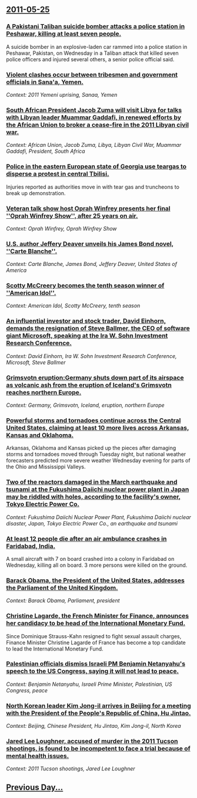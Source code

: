 ## [2011-05-25](/news/2011/05/25/index.md)

### [A Pakistani Taliban suicide bomber attacks a police station in Peshawar, killing at least seven people. ](/news/2011/05/25/a-pakistani-taliban-suicide-bomber-attacks-a-police-station-in-peshawar-killing-at-least-seven-people.md)
A suicide bomber in an explosive-laden car rammed into a police station in Peshawar, Pakistan, on Wednesday in a Taliban attack that killed seven police officers and injured several others, a senior police official said.

### [Violent clashes occur between tribesmen and government officials in Sana'a, Yemen. ](/news/2011/05/25/violent-clashes-occur-between-tribesmen-and-government-officials-in-sana-a-yemen.md)
_Context: 2011 Yemeni uprising, Sanaa, Yemen_

### [South African President Jacob Zuma will visit Libya for talks with  Libyan leader Muammar Gaddafi, in renewed efforts by the African Union to broker a cease-fire in the 2011 Libyan civil war. ](/news/2011/05/25/south-african-president-jacob-zuma-will-visit-libya-for-talks-with-libyan-leader-muammar-gaddafi-in-renewed-efforts-by-the-african-union-t.md)
_Context: African Union, Jacob Zuma, Libya, Libyan Civil War, Muammar Gaddafi, President, South Africa_

### [Police in the eastern European state of Georgia use teargas to disperse a protest in central Tbilisi. ](/news/2011/05/25/police-in-the-eastern-european-state-of-georgia-use-teargas-to-disperse-a-protest-in-central-tbilisi.md)
Injuries reported as authorities move in with tear gas and truncheons to break up demonstration.

### [Veteran talk show host Oprah Winfrey presents her final ''Oprah Winfrey Show'', after 25 years on air. ](/news/2011/05/25/veteran-talk-show-host-oprah-winfrey-presents-her-final-oprah-winfrey-show-after-25-years-on-air.md)
_Context: Oprah Winfrey, Oprah Winfrey Show_

### [U.S. author Jeffery Deaver unveils his James Bond novel, ''Carte Blanche''. ](/news/2011/05/25/u-s-author-jeffery-deaver-unveils-his-james-bond-novel-carte-blanche.md)
_Context: Carte Blanche, James Bond, Jeffery Deaver, United States of America_

### [Scotty McCreery becomes the tenth season winner of ''American Idol''.](/news/2011/05/25/scotty-mccreery-becomes-the-tenth-season-winner-of-american-idol.md)
_Context: American Idol, Scotty McCreery, tenth season_

### [An influential investor and stock trader, David Einhorn, demands the resignation of Steve Ballmer, the CEO of software giant Microsoft, speaking at the Ira W. Sohn Investment Research Conference. ](/news/2011/05/25/an-influential-investor-and-stock-trader-david-einhorn-demands-the-resignation-of-steve-ballmer-the-ceo-of-software-giant-microsoft-spea.md)
_Context: David Einhorn, Ira W. Sohn Investment Research Conference, Microsoft, Steve Ballmer_

### [Grimsvotn eruption:Germany shuts down part of its airspace as volcanic ash from the eruption of Iceland's Grimsvotn reaches northern Europe. ](/news/2011/05/25/gramsvaptn-eruption-pgermany-shuts-down-part-of-its-airspace-as-volcanic-ash-from-the-eruption-of-iceland-s-gramsvaptn-reaches-northern-eu.md)
_Context: Germany, Grimsvotn, Iceland, eruption, northern Europe_

### [Powerful storms and tornadoes continue across the Central United States, claiming at least 10 more lives across Arkansas, Kansas and Oklahoma. ](/news/2011/05/25/powerful-storms-and-tornadoes-continue-across-the-central-united-states-claiming-at-least-10-more-lives-across-arkansas-kansas-and-oklahom.md)
Arkansas, Oklahoma and Kansas picked up the pieces after damaging storms and tornadoes moved through Tuesday night, but national weather forecasters predicted more severe weather Wednesday evening for parts of the Ohio and Mississippi Valleys.

### [Two of the reactors damaged in the March earthquake and tsunami at the Fukushima Daiichi nuclear power plant in Japan may be riddled with holes, according to the facility's owner, Tokyo Electric Power Co. ](/news/2011/05/25/two-of-the-reactors-damaged-in-the-march-earthquake-and-tsunami-at-the-fukushima-daiichi-nuclear-power-plant-in-japan-may-be-riddled-with-ho.md)
_Context: Fukushima Daiichi Nuclear Power Plant, Fukushima Daiichi nuclear disaster, Japan, Tokyo Electric Power Co., an earthquake and tsunami_

### [At least 12 people die after an air ambulance crashes in Faridabad, India. ](/news/2011/05/25/at-least-12-people-die-after-an-air-ambulance-crashes-in-faridabad-india.md)
A small aircraft with 7 on board crashed into a colony in Faridabad on Wednesday, killing all on board. 3 more persons were killed on the ground. 

### [Barack Obama, the President of the United States, addresses the Parliament of the United Kingdom. ](/news/2011/05/25/barack-obama-the-president-of-the-united-states-addresses-the-parliament-of-the-united-kingdom.md)
_Context: Barack Obama, Parliament, president_

### [Christine Lagarde, the French Minister for Finance, announces her candidacy to be head of the International Monetary Fund. ](/news/2011/05/25/christine-lagarde-the-french-minister-for-finance-announces-her-candidacy-to-be-head-of-the-international-monetary-fund.md)
Since Dominique Strauss-Kahn resigned to fight sexual assault charges, Finance Minister Christine Lagarde of France has become a top candidate to lead the International Monetary Fund.

### [Palestinian officials dismiss Israeli PM Benjamin Netanyahu's speech to the US Congress, saying it will not lead to peace. ](/news/2011/05/25/palestinian-officials-dismiss-israeli-pm-benjamin-netanyahu-s-speech-to-the-us-congress-saying-it-will-not-lead-to-peace.md)
_Context: Benjamin Netanyahu, Israeli Prime Minister, Palestinian, US Congress, peace_

### [North Korean leader Kim Jong-il arrives in Beijing for a meeting with the President of the People's Republic of China, Hu Jintao. ](/news/2011/05/25/north-korean-leader-kim-jong-il-arrives-in-beijing-for-a-meeting-with-the-president-of-the-people-s-republic-of-china-hu-jintao.md)
_Context: Beijing, Chinese President, Hu Jintao, Kim Jong-il, North Korea_

### [Jared Lee Loughner, accused of murder in the 2011 Tucson shootings, is found to be incompetent to face a trial because of mental health issues. ](/news/2011/05/25/jared-lee-loughner-accused-of-murder-in-the-2011-tucson-shootings-is-found-to-be-incompetent-to-face-a-trial-because-of-mental-health-issu.md)
_Context: 2011 Tucson shootings, Jared Lee Loughner_

## [Previous Day...](/news/2011/05/24/index.md)

